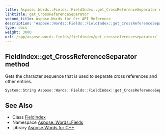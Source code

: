 ```yaml
---
title: Aspose::Words::Fields::FieldIndex::get_CrossReferenceSeparator method
linktitle: get_CrossReferenceSeparator
second_title: Aspose.Words for C++ API Reference
description: 'Aspose::Words::Fields::FieldIndex::get_CrossReferenceSeparator method. Gets the character sequence that is used to separate cross references and other entries in C++.'
type: docs
weight: 3000
url: /cpp/aspose.words.fields/fieldindex/get_crossreferenceseparator/
---
```

## FieldIndex::get_CrossReferenceSeparator method


Gets the character sequence that is used to separate cross references and other entries.

```cpp
System::String Aspose::Words::Fields::FieldIndex::get_CrossReferenceSeparator()
```

## See Also

* Class [FieldIndex](../)
* Namespace [Aspose::Words::Fields](../../)
* Library [Aspose.Words for C++](../../../)
